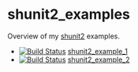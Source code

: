 # shunit2_examples

Overview of my [shunit2](https://github.com/kward/shunit2) examples.

 * [![Build Status](https://travis-ci.org/richelbilderbeek/shunit2_example_1.svg?branch=master)](https://travis-ci.org/richelbilderbeek/shunit2_example_1) [shunit2_example_1](https://github.com/richelbilderbeek/shunit2_example_1)
 * [![Build Status](https://travis-ci.org/richelbilderbeek/shunit2_example_2.svg?branch=master)](https://travis-ci.org/richelbilderbeek/shunit2_example_1) [shunit2_example_2](https://github.com/richelbilderbeek/shunit2_example_2)
